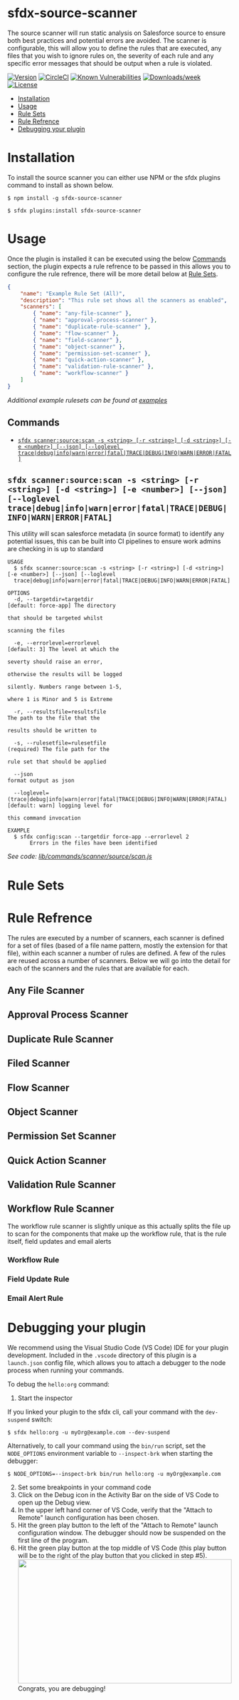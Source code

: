 sfdx-source-scanner
=========================

The source scanner will run static analysis on Salesforce source to ensure both best practices and potential errors are avoided. The scanner is configurable, this will allow you to define the rules that are executed, any files that you wish to ignore rules on, the severity of each rule and any specific error messages that should be output when a rule is violated.

[![Version](https://img.shields.io/npm/v/sfdx-source-scanner.svg)](https://npmjs.org/package/sfdx-source-scanner)
[![CircleCI](https://circleci.com/gh/gavinhughpalmer/sfdx-source-scanner/tree/master.svg?style=shield)](https://circleci.com/gh/gavinhughpalmer/sfdx-source-scanner/tree/master)
[![Known Vulnerabilities](https://snyk.io/test/github/gavinhughpalmer/sfdx-source-scanner/badge.svg)](https://snyk.io/test/github/gavinhughpalmer/sfdx-source-scanner)
[![Downloads/week](https://img.shields.io/npm/dw/sfdx-source-scanner.svg)](https://npmjs.org/package/sfdx-source-scanner)
[![License](https://img.shields.io/npm/l/sfdx-source-scanner.svg)](https://github.com/gavinhughpalmer/sfdx-source-scanner/blob/master/package.json)

<!-- toc -->
* [Installation](#installation)
* [Usage](#usage)
* [Rule Sets](#rule-sets)
* [Rule Refrence](#rule-refrence)
* [Debugging your plugin](#debugging-your-plugin)
<!-- tocstop -->


<!-- install -->

# Installation
To install the source scanner you can either use NPM or the sfdx plugins command to install as shown below.
```sh-session
$ npm install -g sfdx-source-scanner
```

```sh-session
$ sfdx plugins:install sfdx-source-scanner
```
# Usage
Once the plugin is installed it can be executed using the below [Commands](#commands) section, the plugin expects a rule refrence to be passed in this allows you to configure the rule refrence, there will be more detail below at [Rule Sets](#rule-sets).
<!-- Can we generate this from a file in the repo? -->
```json
{
    "name": "Example Rule Set (All)",
    "description": "This rule set shows all the scanners as enabled",
    "scanners": [
        { "name": "any-file-scanner" },
        { "name": "approval-process-scanner" },
        { "name": "duplicate-rule-scanner" },
        { "name": "flow-scanner" },
        { "name": "field-scanner" },
        { "name": "object-scanner" },
        { "name": "permission-set-scanner" },
        { "name": "quick-action-scanner" },
        { "name": "validation-rule-scanner" },
        { "name": "workflow-scanner" }
    ]
}
```
*Additional example rulesets can be found at [examples](/src/main/config/examples)*

## Commands
<!-- commands -->
* [`sfdx scanner:source:scan -s <string> [-r <string>] [-d <string>] [-e <number>] [--json] [--loglevel trace|debug|info|warn|error|fatal|TRACE|DEBUG|INFO|WARN|ERROR|FATAL]`](#sfdx-scannersourcescan--s-string--r-string--d-string--e-number---json---loglevel-tracedebuginfowarnerrorfataltracedebuginfowarnerrorfatal)

## `sfdx scanner:source:scan -s <string> [-r <string>] [-d <string>] [-e <number>] [--json] [--loglevel trace|debug|info|warn|error|fatal|TRACE|DEBUG|INFO|WARN|ERROR|FATAL]`

This utility will scan salesforce metadata (in source format) to identify any potential issues, this can be built into CI pipelines to ensure work admins are checking in is up to standard

```
USAGE
  $ sfdx scanner:source:scan -s <string> [-r <string>] [-d <string>] [-e <number>] [--json] [--loglevel 
  trace|debug|info|warn|error|fatal|TRACE|DEBUG|INFO|WARN|ERROR|FATAL]

OPTIONS
  -d, --targetdir=targetdir                                                         [default: force-app] The directory
                                                                                    that should be targeted whilst
                                                                                    scanning the files

  -e, --errorlevel=errorlevel                                                       [default: 3] The level at which the
                                                                                    severty should raise an error,
                                                                                    otherwise the results will be logged
                                                                                    silently. Numbers range between 1-5,
                                                                                    where 1 is Minor and 5 is Extreme

  -r, --resultsfile=resultsfile                                                     The path to the file that the
                                                                                    results should be written to

  -s, --rulesetfile=rulesetfile                                                     (required) The file path for the
                                                                                    rule set that should be applied

  --json                                                                            format output as json

  --loglevel=(trace|debug|info|warn|error|fatal|TRACE|DEBUG|INFO|WARN|ERROR|FATAL)  [default: warn] logging level for
                                                                                    this command invocation

EXAMPLE
  $ sfdx config:scan --targetdir force-app --errorlevel 2
       Errors in the files have been identified
```

_See code: [lib/commands/scanner/source/scan.js](https://github.com/gavinhughpalmer/sfdx-source-scanner/blob/v0.0.0/lib/commands/scanner/source/scan.js)_
<!-- commandsstop -->

# Rule Sets
<!-- Configurable items, setting the priotities, error messages, and other configurable items, ignoring files, including or excluding rules -->

<!-- Can we autogenerate the rule refrence? -->
# Rule Refrence
The rules are executed by a number of scanners, each scanner is defined for a set of files (based of a file name pattern, mostly the extension for that file), within each scanner a number of rules are defined. A few of the rules are reused across a number of scanners. Below we will go into the detail for each of the scanners and the rules that are available for each.

## Any File Scanner

## Approval Process Scanner

## Duplicate Rule Scanner

## Filed Scanner

## Flow Scanner

## Object Scanner

## Permission Set Scanner

## Quick Action Scanner

## Validation Rule Scanner

## Workflow Rule Scanner
The workflow rule scanner is slightly unique as this actually splits the file up to scan for the components that make up the workflow rule, that is the rule itself, field updates and email alerts

### Workflow Rule

### Field Update Rule

### Email Alert Rule


<!-- debugging-your-plugin -->
# Debugging your plugin
We recommend using the Visual Studio Code (VS Code) IDE for your plugin development. Included in the `.vscode` directory of this plugin is a `launch.json` config file, which allows you to attach a debugger to the node process when running your commands.

To debug the `hello:org` command:
1. Start the inspector

If you linked your plugin to the sfdx cli, call your command with the `dev-suspend` switch:
```sh-session
$ sfdx hello:org -u myOrg@example.com --dev-suspend
```

Alternatively, to call your command using the `bin/run` script, set the `NODE_OPTIONS` environment variable to `--inspect-brk` when starting the debugger:
```sh-session
$ NODE_OPTIONS=--inspect-brk bin/run hello:org -u myOrg@example.com
```

2. Set some breakpoints in your command code
3. Click on the Debug icon in the Activity Bar on the side of VS Code to open up the Debug view.
4. In the upper left hand corner of VS Code, verify that the "Attach to Remote" launch configuration has been chosen.
5. Hit the green play button to the left of the "Attach to Remote" launch configuration window. The debugger should now be suspended on the first line of the program.
6. Hit the green play button at the top middle of VS Code (this play button will be to the right of the play button that you clicked in step #5).
<br><img src=".images/vscodeScreenshot.png" width="480" height="278"><br>
Congrats, you are debugging!
